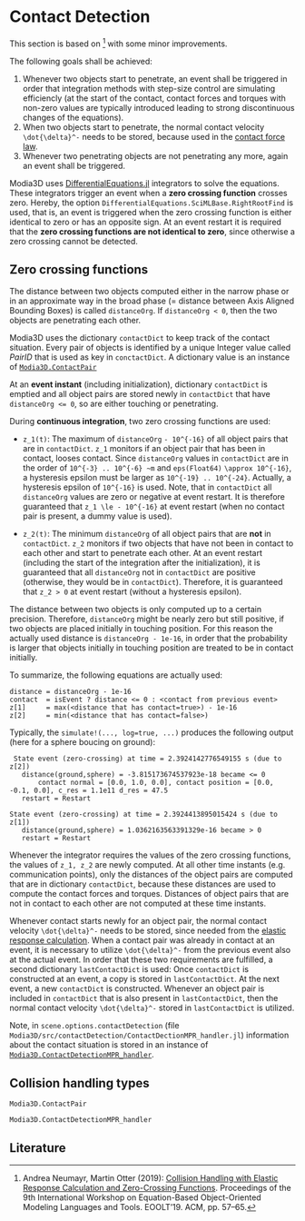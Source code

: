# Contact Detection

This section is based on [^1] with some minor improvements.

The following goals shall be achieved:

1. Whenever two objects start to penetrate, an event shall be triggered in order that integration methods
   with step-size control are simulating efficiencly (at the start of the contact, contact forces and torques
   with non-zero values are typically introduced leading to strong discontinuous changes of the equations).
2. When two objects start to penetrate, the normal contact velocity ``\dot{\delta}^-`` needs to be stored,
   because used in the [contact force law](ContactForceLaw.md).
3. Whenever two penetrating objects are not penetrating any more, again an event shall be triggered.

Modia3D uses [DifferentialEquations.jl](https://github.com/SciML/DifferentialEquations.jl) integrators
to solve the equations. These integrators trigger an event when a **zero crossing function** crosses zero.
Hereby, the option `DifferentialEquations.SciMLBase.RightRootFind` is used, that is, an event is triggered
when the zero crossing function is either identical to zero or has an opposite sign.
At an event restart it is required that the **zero crossing functions are not identical to zero**, since
otherwise a zero crossing cannot be detected.


## Zero crossing functions

The distance between two objects computed either in the narrow phase or in an approximate
way in the broad phase (= distance between Axis Aligned Bounding Boxes) is called `distanceOrg`.
If `distanceOrg < 0`, then the two objects are penetrating each other.

Modia3D uses the dictionary `contactDict` to keep track of the
contact situation. Every pair of objects is identified by a unique
Integer value called *PairID* that is used as key in `conctactDict`.
A dictionary value is an instance of [`Modia3D.ContactPair`](@ref)

At an **event instant** (including initialization), dictionary `contactDict` is emptied
and all object pairs are stored newly in `contactDict` that have `distanceOrg <= 0`, so are
either touching or penetrating.

During **continuous integration**, two zero crossing functions are used:

* ``z_1(t)``: The maximum of `distanceOrg` ``- 10^{-16}`` of all object pairs that are in `contactDict`.
  ``z_1`` monitors if an object pair that has been in contact, looses contact.
  Since `distanceOrg` values in `contactDict` are in the order of ``10^{-3} .. 10^{-6} ~m``
  and `eps(Float64)` ``\approx 10^{-16}``, a hysteresis epsilon must be larger as ``10^{-19} .. 10^{-24}``.
  Actually, a hysteresis epsilon of ``10^{-16}`` is used. Note, that in `contactDict` all `distanceOrg` values
  are zero or negative at event restart. It is therefore guaranteed that ``z_1 \le - 10^{-16}`` at event restart
  (when no contact pair is present, a dummy value is used).

* ``z_2(t)``: The minimum `distanceOrg` of all object pairs that are **not** in `contactDict`.
  ``z_2`` monitors if two objects that have not been in contact to each other and start to penetrate each other.
  At an event restart (including the start of the integration after the initialization), it is guaranteed
  that all `distanceOrg` not in `contactDict` are positive (otherwise, they would be
  in `contactDict`). Therefore, it is guaranteed that ``z_2 > 0`` at event restart (without a hysteresis epsilon).

The distance between two objects is only computed up to a certain precision. Therefore, `distanceOrg` might be
nearly zero but still positive, if two objects are placed initially in touching position.
For this reason the actually used distance is `distanceOrg - 1e-16`,
in order that the probability is larger that objects initially in touching position
are treated to be in contact initially.

To summarize, the following equations are actually used:

```
distance = distanceOrg - 1e-16
contact  = isEvent ? distance <= 0 : <contact from previous event>
z[1]     = max(<distance that has contact=true>) - 1e-16
z[2]     = min(<distance that has contact=false>)
```

Typically, the `simulate!(..., log=true, ...)` produces the following output (here for a sphere boucing on ground):

```
 State event (zero-crossing) at time = 2.3924142776549155 s (due to z[2])
   distance(ground,sphere) = -3.815173674537923e-18 became <= 0
       contact normal = [0.0, 1.0, 0.0], contact position = [0.0, -0.1, 0.0], c_res = 1.1e11 d_res = 47.5
   restart = Restart

State event (zero-crossing) at time = 2.3924413895015424 s (due to z[1])
   distance(ground,sphere) = 1.0362163563391329e-16 became > 0
   restart = Restart
```

Whenever the integrator requires the values of the zero crossing functions, the values of
``z_1, z_2`` are newly computed. At all other time instants (e.g. communication points),
only the distances of the object pairs are computed that are in dictionary `contactDict`,
because these distances are used to compute the contact forces and torques. Distances
of object pairs that are not in contact to each other are not computed at these time instants.

Whenever contact starts newly for an object pair, the normal contact velocity ``\dot{\delta}^-``
needs to be stored, since needed from the [elastic response calculation](ContactForceLaw.md).
When a contact pair was already in contact at an event, it is necessary to utilize ``\dot{\delta}^-``
from the previous event also at the actual event. In order that these two requirements are fulfilled,
a second dictionary `lastContactDict` is used: Once `contactDict` is constructed
at an event, a copy is stored in `lastContactDict`. At the next event, a new `contactDict`
is constructed. Whenever an object pair is included in `contactDict` that is also present in
`lastContactDict`, then the normal contact velocity ``\dot{\delta}^-`` stored in `lastContactDict` is utilized.

Note, in `scene.options.contactDetection`
(file `Modia3D/src/contactDetection/ContactDectionMPR_handler.jl`)
information about the contact situation is stored in an instance
of [`Modia3D.ContactDetectionMPR_handler`](@ref).

## Collision handling types

```@docs
Modia3D.ContactPair
```

```@docs
Modia3D.ContactDetectionMPR_handler
```

## Literature

[^1]: Andrea Neumayr, Martin Otter (2019):
      [Collision Handling with Elastic Response Calculation and Zero-Crossing Functions](https://doi.org/10.1145/3365984.3365986).
      Proceedings of the 9th International Workshop on Equation-Based Object-Oriented Modeling Languages and Tools. EOOLT’19. ACM, pp. 57–65.

